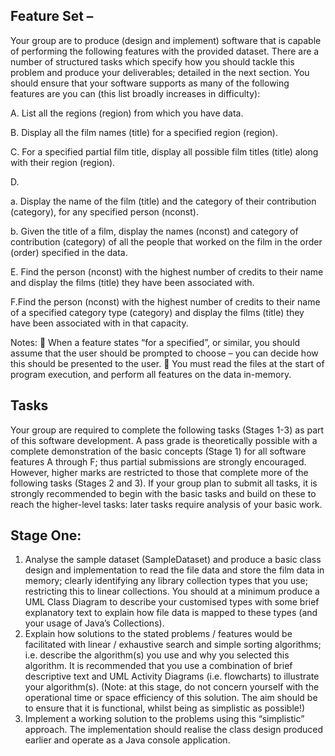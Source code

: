 ## Feature Set – 
Your group are to produce (design and implement) software that is capable of
performing the following features with the provided dataset. There are a number of structured tasks
which specify how you should tackle this problem and produce your deliverables; detailed in the
next section.
You should ensure that your software supports as many of the following features are you can (this
list broadly increases in difficulty):

A. List all the regions (region) from which you have data.

B. Display all the film names (title) for a specified region (region).

C. For a specified partial film title, display all possible film titles (title) along with their region
(region).

D.

a. Display the name of the film (title) and the category of their contribution (category), for any
specified person (nconst).

b. Given the title of a film, display the names (nconst) and category of contribution (category)
of all the people that worked on the film in the order (order) specified in the data.

E. Find the person (nconst) with the highest number of credits to their name and display the films
(title) they have been associated with.

F.Find the person (nconst) with the highest number of credits to their name of a specified
category type (category) and display the films (title) they have been associated with in that
capacity.

Notes:
 When a feature states “for a specified”, or similar, you should assume that the user should be
prompted to choose – you can decide how this should be presented to the user.
 You must read the files at the start of program execution, and perform all features on the data
in-memory.
## Tasks
Your group are required to complete the following tasks (Stages 1-3) as part of this software
development. A pass grade is theoretically possible with a complete demonstration of the basic
concepts (Stage 1) for all software features A through F; thus partial submissions are strongly
encouraged. However, higher marks are restricted to those that complete more of the following
tasks (Stages 2 and 3). If your group plan to submit all tasks, it is strongly recommended to begin
with the basic tasks and build on these to reach the higher-level tasks: later tasks require analysis
of your basic work.

## Stage One:
1. Analyse the sample dataset (SampleDataset) and produce a basic class design and
implementation to read the file data and store the film data in memory; clearly identifying any
library collection types that you use; restricting this to linear collections.
You should at a minimum produce a UML Class Diagram to describe your customised types
with some brief explanatory text to explain how file data is mapped to these types (and your
usage of Java’s Collections).
2. Explain how solutions to the stated problems / features would be facilitated with linear /
exhaustive search and simple sorting algorithms; i.e. describe the algorithm(s) you use and
why you selected this algorithm. It is recommended that you use a combination of brief
descriptive text and UML Activity Diagrams (i.e. flowcharts) to illustrate your algorithm(s). (Note:
at this stage, do not concern yourself with the operational time or space efficiency of this
solution. The aim should be to ensure that it is functional, whilst being as simplistic as possible!)
3. Implement a working solution to the problems using this “simplistic” approach. The
implementation should realise the class design produced earlier and operate as a Java
console application.
